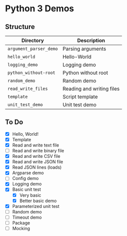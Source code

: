 # Python 3 Demos

## Structure

| Directory              | Description               |
| ---------------------- | ------------------------- |
| `argument_parser_demo` | Parsing arguments         |
| `hello_world`          | Hello-World               |
| `logging_demo`         | Logging demo              |
| `python_without-root`  | Python without root       |
| `random_demo`          | Random demo               |
| `read_write_files`     | Reading and writing files |
| `template`             | Script template           |
| `unit_test_demo`       | Unit test demo            |

## To Do

* [x] Hello, World!
* [x] Template
* [x] Read and write text file
* [ ] Read and write binary file
* [x] Read and write CSV file
* [x] Read and write JSON file
* [x] Read JSON lines (loads)
* [x] Argparse demo
* [ ] Config demo
* [x] Logging demo
* [x] Basic unit test
    * [x] Very basic
    * [x] Better basic demo
* [x] Parameterized unit test
* [ ] Random demo
* [ ] Timeout demo
* [ ] Package
* [ ] Mocking
